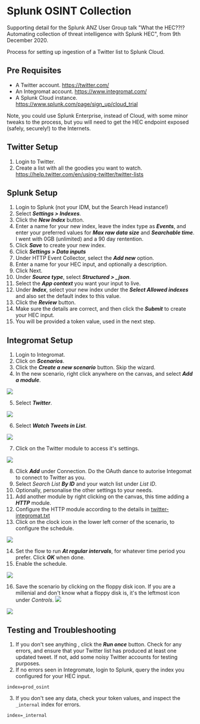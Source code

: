 # Splunk OSINT Collection
Supporting detail for the Splunk ANZ User Group talk "What the HEC??!? Automating collection of threat intelligence with Splunk HEC", from 9th December 2020. 

Process for setting up ingestion of a Twitter list to Splunk Cloud.

## Pre Requisites
- A Twitter account. https://twitter.com/
- An Integromat account. https://www.integromat.com/
- A Splunk Cloud instance. https://www.splunk.com/page/sign_up/cloud_trial

Note, you could use Splunk Enterprise, instead of Cloud, with some minor tweaks to the process, but you will need to get the HEC endpoint exposed (safely, securely!) to the Internets.

## Twitter Setup
1. Login to Twitter.
2. Create a list with all the goodies you want to watch. 
https://help.twitter.com/en/using-twitter/twitter-lists

## Splunk Setup
1. Login to Splunk (not your IDM, but the Search Head instance!)
2. Select ***Settings > Indexes***.
3. Click the ***New Index*** button.
4. Enter a name for your new index, leave the index type as ***Events***, and enter your preferred values for ***Max raw data size*** and ***Searchable time***. I went with 0GB (unlimited) and a 90 day rentention.
5. Click ***Save*** to create your new index.
6. Click ***Settings > Data inputs***
7. Under HTTP Event Collector, select the ***Add new*** option.
8. Enter a name for your HEC input, and optionally a description.
9. Click Next.
10. Under ***Source type***, select ***Structured > _json***.
11. Select the ***App context*** you want your input to live.
12. Under ***Index***, select your new index under the ***Select Allowed indexes*** and also set the default index to this value.
13. Click the ***Review*** button.
14. Make sure the details are correct, and then click the ***Submit*** to create your HEC input.
15. You will be provided a token value, used in the next step.

## Integromat Setup
1. Login to Integromat.
2. Click on ***Scenarios***.
3. Click the ***Create a new scenario*** button. Skip the wizard.
4. In the new scenario, right click anywhere on the canvas, and select ***Add a module***.

![](images/int_addModule.png)

5. Select ***Twitter***.

![](images/int_addTwitter.png)

6. Select ***Watch Tweets in List***.

![](images/int_watchList.png)

7. Click on the Twitter module to access it's settings.

![](images/int_moduleConfig.png)

8. Click ***Add*** under Connection. Do the OAuth dance to autorise Integomat to connect to Twitter as you.
9. Select *Search List* ***By ID*** and your watch list under *List ID*.
10. Optionally, personalise the other settings to your needs.
11. Add another module by right clicking on the canvas, this time adding a ***HTTP*** module.
12. Configure the HTTP module according to the details in [twitter-integromat.txt](twitter-integromat.txt)
13. Click on the clock icon in the lower left corner of the scenario, to configure the schedule.

![](images/int_scheduleSetting.png)

14. Set the flow to run ***At regular intervals***, for whatever time period you prefer. Click ***OK*** when done.
15. Enable the schedule.

![](images/int_scheduleEnable.png)

16. Save the scenario by clicking on the floppy disk icon. If you are a millenial and don't know what a floppy disk is, it's the leftmost icon under *Controls*. ![](images/troll.png)

![](images/int_saveScenario.png)

## Testing and Troubleshooting
1. If you don't see anything , click the ***Run once*** button. Check for any errors, and ensure that your Twitter list has produced at least one updated tweet. If not, add some noisy Twitter accounts for testing purposes.
2. If no errors seen in Integromate, login to Splunk, query the index you configured for your HEC input.

```index=prod_osint```

3. If you don't see any data, check your token values, and inspect the `_internal` index for errors.

```index=_internal```
